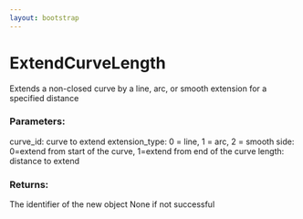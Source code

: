 ```yaml
---
layout: bootstrap
---
```


# ExtendCurveLength

Extends a non-closed curve by a line, arc, or smooth extension for a
        specified distance
        

### Parameters:

curve_id: curve to extend
extension_type: 0 = line, 1 = arc, 2 = smooth
side: 0=extend from start of the curve, 1=extend from end of the curve
length: distance to extend
        

### Returns:


The identifier of the new object
None if not successful
        
